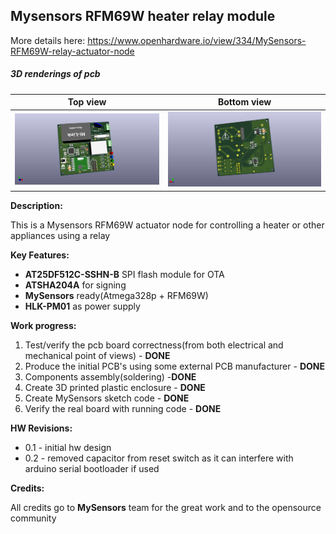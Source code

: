 ## Mysensors RFM69W heater relay module
More details here: https://www.openhardware.io/view/334/MySensors-RFM69W-relay-actuator-node

##### 3D renderings of pcb

Top view | Bottom view
------------ | -------------
![Alt text](3d/renderings/heater_node_top.png?raw=true "top view") | ![Alt text](3d/renderings/heater_node_bottom.png?raw=true "bottom view")



**Description:**

This is a Mysensors RFM69W actuator node for controlling a heater or other appliances using a relay

**Key Features:**

 - **AT25DF512C-SSHN-B** SPI flash module for OTA
 - **ATSHA204A** for signing
 - **MySensors** ready(Atmega328p + RFM69W)
 - **HLK-PM01** as power supply

**Work progress:**

 1. Test/verify the pcb board correctness(from both electrical and mechanical point of views) - **DONE**
 2. Produce the initial PCB's using some external PCB manufacturer - **DONE**
 3. Components assembly(soldering) -**DONE**
 4. Create 3D printed plastic enclosure - **DONE**
 5. Create MySensors sketch code - **DONE**
 6. Verify the real board with running code - **DONE**


**HW Revisions:**
 - 0.1 - initial hw design
 - 0.2 - removed capacitor from reset switch as it can interfere with arduino serial bootloader if used

**Credits:**
  
  All credits go to **MySensors** team for the great work and to the opensource community
